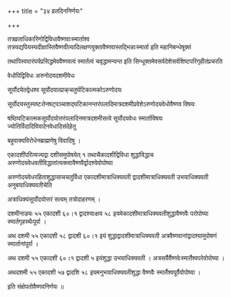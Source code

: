 +++
title = "३४ व्रतदिननिर्णयः"

+++

तत्रव्रताधिकारिणोद्विविधावैष्णवाःस्मार्ताश्व तत्रयद्यपियस्यदीक्षास्तिवैष्णवीत्यादिलक्षणयुक्तावैष्णवास्तद्भिन्नाःस्मार्ता इति महानिबन्धेषूक्तं

तथापिस्वपारंपर्यप्रसिद्धमेववैष्णवत्वं स्मार्तत्वं चवृद्धामन्यन्त इति सिन्धूक्तमेवसर्वदेशेसर्वशिष्टपरिगृहीतंप्रचरति

वेधोपिद्विविधः अरुनोदयदशमीवेधः

सूर्योदयेतद्वेधश्व सूर्योदयात्प्राक्‌चतुर्घटिकात्मकोऽरुणोदयः

सूर्योदयस्तुस्पष्टःतेनषट्‌पञ्चाशद्‌घटिकानन्तरंपलादिमात्रदशमीप्रवेशेऽरुणोदयवेधोवैष्णव विषयः

षष्ठिघटिकात्मकसूर्योदयोत्तरंपलादिनमात्रदशमीसत्वे सूर्योदयवेधः स्मार्ताविषयः ज्योतिर्विदादिविवादेनवेधादिसंदेहेतु

बहुवाक्यविरोधेनब्राह्मणेषु विवादिषु ।

एकादशींपरित्यज्यद्वा दशीसमुपोषयेत् १ तथाचैकादशीद्विविधा शुद्धांविद्धाच अरुणोदयवेधवतीविद्धातांत्यक्त्वावैष्णवैर्द्वादश्येवोपोष्या

अरुणोदयवेधरहिताशुद्धासाचचतुर्विधा एकादशीमात्राधिक्यवती द्वादशीमात्राधिक्यवती उभयाधिक्यवती अनुबयाधिक्यवतीचेति

अत्राधिक्यंसूर्योदयोत्तरं सत्वम् तत्रोदाहरणम् ।

दशमीनाड्यः ५५ एकादशी ६०।१ द्वादश्याःक्षय ५८ इयमेकादशीमात्राधिक्यवतीशुद्धावैष्णवैः परोपोष्या स्मार्तगृहस्थैःपूर्वा ।

अथ दशमी ५५ एकादशी ५८ द्वादशी ६०।१ इयं शुद्धाद्वादशीमात्राधिक्यवती अत्रवैष्णवानांद्वादश्यामुपोषणं स्मार्तानांपूर्वा ।

अथ दशमी ५५ एकादशी ६०।१ द्वादशी ५ इयंशुद्धा उभयाधिक्यवती । अत्रसर्वैर्वैष्णवेःस्मार्तैश्वपरेवोपोष्या ।

अथदशमी ५५ एकादशी ५७ द्वादशि ५८ इयमनुभयाधिक्यवतीशुद्धा वैष्णवैः स्मार्तैश्वपूर्वैवोपोष्या ।

इति संक्षेपतोवैष्णवनिर्णयः ॥
